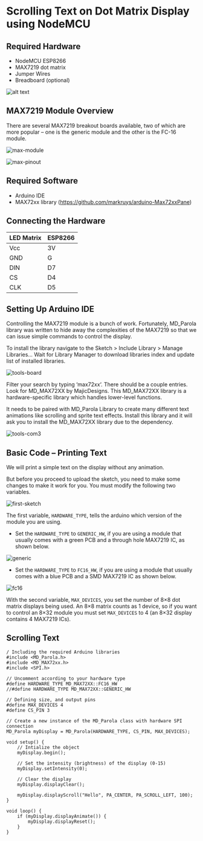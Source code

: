 # Scrolling Text on Dot Matrix Display using NodeMCU 
## Required Hardware

* NodeMCU ESP8266
* MAX7219 dot matrix
* Jumper Wires
* Breadboard (optional)

![alt text](https://maker.pro/storage/gE9cacR/gE9cacRYNOuescYwhyRkVDxiCUtGkm84VbJfOkN7.jpeg)

## MAX7219 Module Overview

There are several MAX7219 breakout boards available, two of which are more popular – one is the generic module and the other is the FC-16 module.

![max-module](https://lastminuteengineers.com/wp-content/uploads/arduino/MAX7219-Module-Variants.jpg)

![max-pinout](https://lastminuteengineers.com/wp-content/uploads/arduino/MAX7219-Dot-Matrix-LED-Display-Module-Pinout.png)

## Required Software

* Arduino IDE
* MAX72xx library (https://github.com/markruys/arduino-Max72xxPane)

## Connecting the Hardware

| LED Matrix  | ESP8266 |
| ----------- | ----|
| Vcc         | 3V  |
| GND         | G   |
| DIN         | D7  |
| CS          | D4  |
| CLK         | D5  |

## Setting Up Arduino IDE

Controlling the MAX7219 module is a bunch of work. Fortunately, MD_Parola library was written to hide away the complexities of the MAX7219 so that we can issue simple commands to control the display.

To install the library navigate to the Sketch > Include Library > Manage Libraries… Wait for Library Manager to download libraries index and update list of installed libraries.

![tools-board](https://lastminuteengineers.com/wp-content/uploads/arduino/Manage-Libraries.png)

Filter your search by typing ‘max72xx‘. There should be a couple entries. Look for MD_MAX72XX by MajicDesigns.
This MD_MAX72XX library is a hardware-specific library which handles lower-level functions. 

It needs to be paired with MD_Parola Library to create many different text animations like scrolling and sprite text effects. Install this library and it will ask you to install the MD_MAX72XX library due to the dependency.

![tools-com3](https://lastminuteengineers.com/wp-content/uploads/arduino/MD_Parola-Library-Installation.png)

## Basic Code – Printing Text

We will print a simple text on the display without any animation.

But before you proceed to upload the sketch, you need to make some changes to make it work for you. You must modify the following two variables.

![first-sketch](https://lastminuteengineers.com/wp-content/uploads/arduino/Changes-to-make.png)

The first variable, `HARDWARE_TYPE`, tells the arduino which version of the module you are using.

* Set the `HARDWARE_TYPE` to `GENERIC_HW`, if you are using a module that usually comes with a green PCB and a through hole MAX7219 IC, as shown below.

![generic](https://lastminuteengineers.com/wp-content/uploads/arduino/MAX7219-Generic-Module.jpg)

* Set the `HARDWARE_TYPE` to `FC16_HW`, if you are using a module that usually comes with a blue PCB and a SMD MAX7219 IC as shown below.

![fc16](https://lastminuteengineers.com/wp-content/uploads/arduino/MAX7219-FC-16-Module.jpg)

With the second variable, `MAX_DEVICES`, you set the number of 8×8 dot matrix displays being used. An 8×8 matrix counts as 1 device, so if you want to control an 8×32 module you must set `MAX_DEVICES` to 4 (an 8×32 display contains 4 MAX7219 ICs).

## Scrolling Text

````
/ Including the required Arduino libraries
#include <MD_Parola.h>
#include <MD_MAX72xx.h>
#include <SPI.h>

// Uncomment according to your hardware type
#define HARDWARE_TYPE MD_MAX72XX::FC16_HW
//#define HARDWARE_TYPE MD_MAX72XX::GENERIC_HW

// Defining size, and output pins
#define MAX_DEVICES 4
#define CS_PIN 3

// Create a new instance of the MD_Parola class with hardware SPI connection
MD_Parola myDisplay = MD_Parola(HARDWARE_TYPE, CS_PIN, MAX_DEVICES);

void setup() {
	// Intialize the object
	myDisplay.begin();

	// Set the intensity (brightness) of the display (0-15)
	myDisplay.setIntensity(0);

	// Clear the display
	myDisplay.displayClear();

	myDisplay.displayScroll("Hello", PA_CENTER, PA_SCROLL_LEFT, 100);
}

void loop() {
	if (myDisplay.displayAnimate()) {
		myDisplay.displayReset();
	}
}
````




